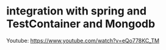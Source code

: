 # integration with spring and TestContainer and Mongodb

Youtube: https://www.youtube.com/watch?v=eQo778KC_TM 